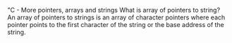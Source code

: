 "C - More pointers, arrays and strings What is array of pointers to 
string? An array of pointers to strings is an array of character 
pointers where each pointer points to the first character of the 
string or the base address of the string.
